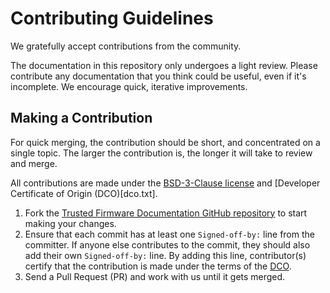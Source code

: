# Contributing Guidelines
We gratefully accept contributions from the community.

The documentation in this repository only undergoes a light review. Please
contribute any documentation that you think could be useful, even if it's
incomplete. We encourage quick, iterative improvements.

## Making a Contribution
For quick merging, the contribution should be short, and concentrated on a
single topic. The larger the contribution is, the longer it will take to review
and merge.

All contributions are made under the [BSD-3-Clause license](LICENSE) and
[Developer Certificate of Origin (DCO)[dco.txt].

1. Fork the [Trusted Firmware Documentation GitHub repository](https://github.com/TrustedFirmware/tf_docs)
   to start making your changes.
1. Ensure that each commit has at least one `Signed-off-by:` line from the
   committer. If anyone else contributes to the commit, they should also add
   their own `Signed-off-by:` line. By adding this line, contributor(s) certify
   that the contribution is made under the terms of the [DCO](dco.txt).
1. Send a Pull Request (PR) and work with us until it gets merged.
